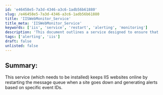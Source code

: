 ```yaml
---
id: 'e46458e5-7a3d-4346-a3c6-1adb56b61880'
slug: /e46458e5-7a3d-4346-a3c6-1adb56b61880
title: 'IISWebMonitor_Service'
title_meta: 'IISWebMonitor_Service'
keywords: ['iis', 'service', 'restart', 'alerting', 'monitoring']
description: 'This document outlines a service designed to ensure that IIS websites remain online by automatically restarting the message queue when a site goes down and generating alerts based on specific event IDs.'
tags: ['alerting', 'iis']
draft: false
unlisted: false
---
```


## Summary:

This service (which needs to be installed) keeps IIS websites online by restarting the message queue when a site goes down and generating alerts based on specific event IDs.

